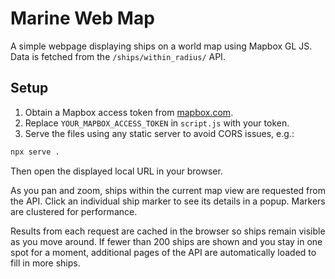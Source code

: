 # Marine Web Map

A simple webpage displaying ships on a world map using Mapbox GL JS. Data is fetched from the `/ships/within_radius/` API.

## Setup

1. Obtain a Mapbox access token from [mapbox.com](https://mapbox.com/).
2. Replace `YOUR_MAPBOX_ACCESS_TOKEN` in `script.js` with your token.
3. Serve the files using any static server to avoid CORS issues, e.g.:

```bash
npx serve .
```

Then open the displayed local URL in your browser.

As you pan and zoom, ships within the current map view are requested from the API. Click an individual ship marker to see its details in a popup. Markers are clustered for performance.

Results from each request are cached in the browser so ships remain visible as you move around. If fewer than 200 ships are shown and you stay in one spot for a moment, additional pages of the API are automatically loaded to fill in more ships.
